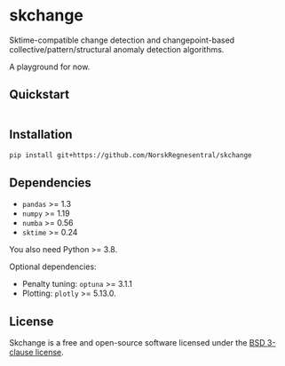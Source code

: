 # skchange

Sktime-compatible change detection and changepoint-based collective/pattern/structural anomaly detection algorithms.

A playground for now.

## Quickstart
```python
```

## Installation
```sh
pip install git+https://github.com/NorskRegnesentral/skchange
```

## Dependencies
- `pandas` >= 1.3
- `numpy` >= 1.19
- `numba` >= 0.56
- `sktime` >= 0.24

You also need Python >= 3.8.

Optional dependencies:
- Penalty tuning: `optuna` >= 3.1.1
- Plotting: `plotly` >= 5.13.0.


## License

Skchange is a free and open-source software licensed under the [BSD 3-clause license](https://github.com/NorskRegnesentral/skchange/blob/main/LICENSE).
